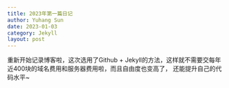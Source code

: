 ```yaml
---
title: 2023年第一篇日记
author: Yuhang Sun
date: 2023-01-03
category: Jekyll
layout: post
---
```


重新开始记录博客啦，这次选用了Github + Jekyll的方法，这样就不需要交每年近400块的域名费用和服务器费用啦，而且自由度也变高了，
还能提升自己的代码水平~